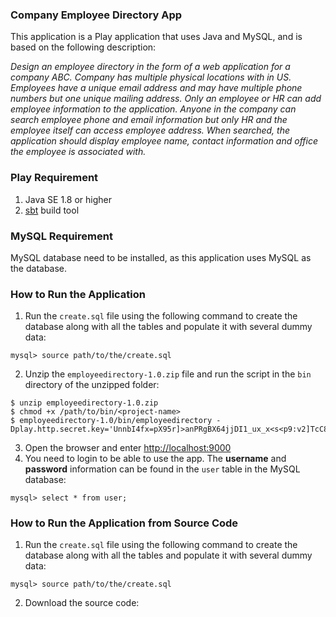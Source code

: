 ### Company Employee Directory App

This application is a Play application that uses Java and MySQL, and is based on the following description:

_Design an employee directory in the form of a web application for a company ABC. Company has multiple physical locations with in US. Employees have a unique email address and may have multiple phone numbers but one unique mailing address. Only an employee or HR can add employee information to the application. Anyone in the company can search employee phone and email information but only HR and the employee itself can access employee address.  When searched, the application should display employee name, contact information and  office the employee is associated with._

### Play Requirement
1. Java SE 1.8 or higher
2. [sbt](https://www.scala-sbt.org/download.html?_ga=2.252241996.410877668.1573953266-1944032210.1571247971) build tool

### MySQL Requirement
MySQL database need to be installed, as this application uses MySQL as the database.

### How to Run the Application
1. Run the `create.sql` file using the following command to create the database along with all the tables and populate it with several dummy data:
```
mysql> source path/to/the/create.sql
```
2. Unzip the `employeedirectory-1.0.zip` file and run the script in the `bin` directory of the unzipped folder:
```
$ unzip employeedirectory-1.0.zip
$ chmod +x /path/to/bin/<project-name>
$ employeedirectory-1.0/bin/employeedirectory -Dplay.http.secret.key='UnnbI4fx=pX95r]>anPRgBX64jjDI1_ux_x<s<p9:v2]TcC8=fe>I5HD21N@neI/'
```
3. Open the browser and enter <http://localhost:9000>
4. You need to login to be able to use the app. The **username** and **password** information can be found in the `user` table in the MySQL database:
```
mysql> select * from user;
```
### How to Run the Application from Source Code
1. Run the `create.sql` file using the following command to create the database along with all the tables and populate it with several dummy data:
```
mysql> source path/to/the/create.sql
```
2. Download the source code:



